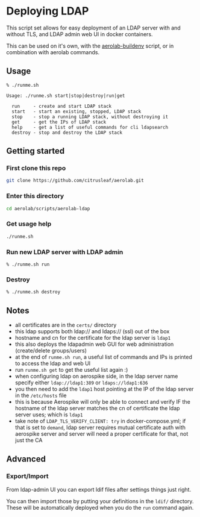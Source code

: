 # Deploying LDAP

This script set allows for easy deployment of an LDAP server with and without TLS, and LDAP admin web UI in docker containers.

This can be used on it's own, with the [aerolab-buildenv](../aerolab-buildenv/README.md) script, or in combination with aerolab commands.

## Usage

```
% ./runme.sh 

Usage: ./runme.sh start|stop|destroy|run|get

  run     - create and start LDAP stack
  start   - start an existing, stopped, LDAP stack
  stop    - stop a running LDAP stack, without destroying it
  get     - get the IPs of LDAP stack
  help    - get a list of useful commands for cli ldapsearch
  destroy - stop and destroy the LDAP stack
```

## Getting started

### First clone this repo

```bash
git clone https://github.com/citrusleaf/aerolab.git
```

### Enter this directory

```bash
cd aerolab/scripts/aerolab-ldap
```

### Get usage help

```bash
./runme.sh
```

### Run new LDAP server with LDAP admin

```
% ./runme.sh run
```

### Destroy

```
% ./runme.sh destroy
```

## Notes

  * all certificates are in the `certs/` directory
  * this ldap supports both ldap:// and ldaps:// (ssl) out of the box
  * hostname and cn for the certificate for the ldap server is `ldap1`
  * this also deploys the ldapadmin web GUI for web administration (create/delete groups/users)
  * at the end of `runme.sh run`, a useful list of commands and IPs is printed to access the ldap and web UI
  * run `runme.sh get` to get the useful list again :)
  * when configuring ldap on aerospike side, in the ldap server name specify either `ldap://ldap1:389` or `ldaps://ldap1:636`
  * you then need to add the `ldap1` host pointing at the IP of the ldap server in the `/etc/hosts` file
  * this is because Aerospike will only be able to connect and verify IF the hostname of the ldap server matches the cn of certificate the ldap server uses; which is `ldap1`
  * take note of `LDAP_TLS_VERIFY_CLIENT: try` in docker-compose.yml; if that is set to `demand`, ldap server requires mutual certificate auth with aerospike server and server will need a proper certificate for that, not just the CA

## Advanced

### Export/Import

From ldap-admin UI you can export ldif files after settings things just right.

You can then import those by putting your definitions in the `ldif/` directory. These will be automatically deployed when you do the `run` command again.
